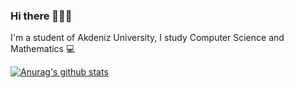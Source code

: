 ### Hi there 🙋🏽‍♀️

I'm a student of Akdeniz University, I study Computer Science and Mathematics 💻

[![Anurag's github stats](https://github-readme-stats.vercel.app/api?username=NigoraFayzullaeva)](https://github.com/anuraghazra/github-readme-stats)

